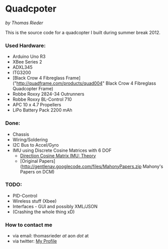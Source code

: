 # Quadcpoter
_by Thomas Rieder_

This is the source code for a quadcopter I built during summer break 2012.

### Used Hardware:
 * Arduino Uno R3
 * XBee Series 2
 * ADXL345
 * ITG3200
 * [Black Crow 4 Fibreglass Frame]("http://quadframe.com/products/quad004" Black Crow 4 Fibreglass Quadcopter Frame)
 * Robbe Roxxy 2824-34 Outrunners
 * Robbe Roxxy BL-Control 710
 * APC 10 x 4.7 Propellers
 * LiPo Battery Pack 2200 mAh

### Done:
 * Chassis
 * Wiring/Soldering
 * I2C Bus to Accel/Gyro
 * IMU using Discrete Cosine Matrices with 6 DOF
    * [Direction Cosine Matrix IMU: Theory](http://gentlenav.googlecode.com/files/DCMDraft2.pdf "Paper by William Premerlani and Paul Bizard")
    * [Original Papers](http://gentlenav.googlecode.com/files/MahonyPapers.zip Mahony's Papers on DCM)

### TODO:
 * PID-Control
 * Wireless stuff (Xbee)
 * Interfaces - GUI and possibly XML/JSON
 * (Crashing the whole thing xD)
 
 
 ### How to contact me
 * via email: thomasrieder _at_ aon _dot_ at
 * via twitter: [My Profile](https://twitter.com/#!/thomasrieder)